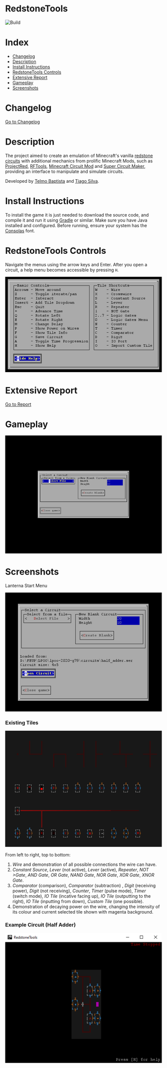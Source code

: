 # RedstoneTools
![Build](https://github.com/FEUP-LPOO/lpoo-2020-g79/workflows/Java%20Gradle%20Build/badge.svg?branch=dev)

# Index
- [Changelog](#changelog)
- [Description](#description)
- [Install Instructions](#install-instructions)
- [RedstoneTools Controls](#redstonetools-controls)
- [Extensive Report](#extensive-report)
- [Gameplay](#gameplay)
- [Screenshots](#screenshots)

# Changelog
[Go to Changelog](./CHANGELOG.md)

# Description
The project aimed to create an emulation of Minecraft's vanilla [redstone circuits](https://minecraft.fandom.com/wiki/Redstone_Circuits) with additional mechanics from prolific Minecraft Mods, such as [ProjectRed](https://github.com/MrTJP/ProjectRed), [RFTools](https://github.com/McJtyMods/RFTools), [Minecraft Circuit Mod](https://github.com/bubble-07/MinecraftCircuitsMod) and [Super Circuit Maker](https://github.com/amadornes/SuperCircuitMaker), providing an interface to manipulate and simulate circuits.

Developed by [Telmo Baptista](https://github.com/Telmooo) and [Tiago Silva](https://github.com/tiagodusilva).

# Install Instructions
To install the game it is just needed to download the source code, and compile it and run it using [Gradle](https://gradle.org/) or similar. Make sure you have Java installed and configured. Before running, ensure your system has the [Consolas](https://docs.microsoft.com/en-us/typography/font-list/consolas) font.

# RedstoneTools Controls

Navigate the menus using the arrow keys and Enter. After you open a circuit, a help menu becomes accessible by pressing `H`.

![Help Menu Screenshot](./docs/images/screenshots/lanterna/help_menu.png)

# Extensive Report
[Go to Report](./docs/README.md)

# Gameplay

![Gameplay gif](./docs/gifs/demonstration.gif)

# Screenshots
Lanterna Start Menu  

![Lanterna Menu Screenshot](./docs/images/screenshots/lanterna/LanternaMenu.png)

### Existing Tiles
![Existing Tiles Screenshot](./docs/images/screenshots/lanterna/ExistingTiles.png)  

From left to right, top to bottom:  
1. *Wire* and demonstration of all possible connections the wire can have.  
1. *Constant Source*, *Lever* (not active), *Lever* (active), *Repeater*, *NOT >Gate*, *AND Gate*, *OR Gate*, *NAND Gate*, *NOR Gate*, *XOR Gate*, *XNOR Gate*.
1. *Comparator* (comparison), *Comparator* (subtraction) , *Digit* (receiving power), *Digit* (not receiving), *Counter*, *Timer* (pulse mode), *Timer* (switch mode), *IO Tile* (incative facing up), *IO Tile* (outputting to the right), *IO Tile* (inputting from down), *Custom Tile* (one possible).
1. Demonstration of decaying power on the wire, changing the intensity of its colour and current selected tile shown with magenta background.

### Example Circuit (Half Adder)

![Example Half Adder Circuit Screenshot](./docs/images/screenshots/lanterna/example_circuit.png)

